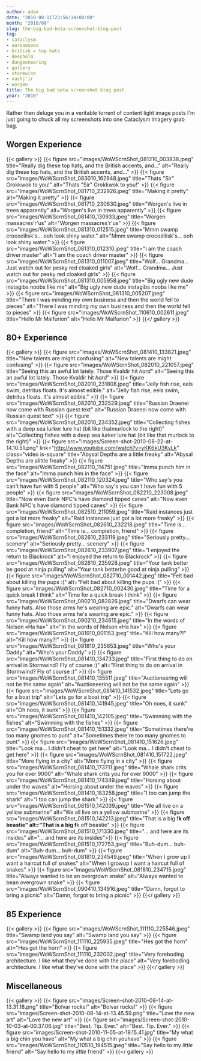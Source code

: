 ```yaml
---
author: adam
date: "2010-08-11T23:56:14+00:00"
month: "2010/08"
slug: the-big-bad-beta-screenshot-blog-post
tag:
- cataclysm
- aarooooooo
- british = top hats
- deepholm
- dungeoneering
- gallery
- stormwind
- vashj'ir
- worgen
title: The big bad beta screenshot blog post
year: "2010"
---
```


Rather then deluge you in a veritable torrent of content light image posts I'm just going to chuck all my screenshots into one Cataclysm imagery grab bag.

<!--more-->

## Worgen Experience
{{< gallery >}}
    {{< figure src="images/WoWScrnShot_081210_003838.jpeg" title="Really dig these top hats, and the British accents, and..." alt="Really dig these top hats, and the British accents, and..." >}}
    {{< figure src="images/WoWScrnShot_083010_162948.jpeg" title="Thats &quot;Sir&quot; Grokkwok to you!" alt="Thats &quot;Sir&quot; Grokkwok to you!" >}}
    {{< figure src="images/WoWScrnShot_081710_232926.jpeg" title="Making it pretty" alt="Making it pretty" >}}
    {{< figure src="images/WoWScrnShot_081710_230630.jpeg" title="Worgen's live in trees apparently" alt="Worgen's live in trees apparently" >}}
    {{< figure src="images/WoWScrnShot_081410_130933.jpeg" title="Worgen massacres'r'us" alt="Worgen massacres'r'us" >}}
    {{< figure src="images/WoWScrnShot_081310_012515.jpeg" title="Mmm swamp crocodilisk's... ooh look shiny water." alt="Mmm swamp crocodilisk's... ooh look shiny water." >}}
    {{< figure src="images/WoWScrnShot_081310_012310.jpeg" title="I am the coach driver master" alt="I am the coach driver master" >}}
    {{< figure src="images/WoWScrnShot_081310_011007.jpeg" title="Wolf... Grandma... Just watch out for pesky red cloaked girls" alt="Wolf... Grandma... Just watch out for pesky red cloaked girls" >}}
    {{< figure src="images/WoWScrnShot_081310_005958.jpeg" title="Big ugly new dude instagibs noobs like me" alt="Big ugly new dude instagibs noobs like me" >}}
    {{< figure src="images/WoWScrnShot_081310_005207.jpeg" title="There I was minding my own business and then the world fell to pieces" alt="There I was minding my own business and then the world fell to pieces" >}}
    {{< figure src="images/WoWScrnShot_110610_002611.jpeg" title="Hello Mr Malfurion" alt="Hello Mr Malfurion" >}}
{{</ gallery >}}

## 80+ Experience
{{< gallery >}}
    {{< figure src="images/WoWScrnShot_081410_133821.jpeg" title="New talents are might confusing" alt="New talents are might confusing" >}}
    {{< figure src="images/WoWScrnShot_082010_221057.jpeg" title="Seeing this an awful lot lately. Those Kvaldir hit *hard*" alt="Seeing this an awful lot lately. Those Kvaldir hit *hard*" >}}
    {{< figure src="images/WoWScrnShot_082010_231808.jpeg" title="Jelly fish rise, eels swim, detritus floats. It's almost edible." alt="Jelly fish rise, eels swim, detritus floats. It's almost edible." >}}
    {{< figure src="images/WoWScrnShot_082010_232529.jpeg" title="Russian Draenei now come with Russian quest text" alt="Russian Draenei now come with Russian quest text" >}}
    {{< figure src="images/WoWScrnShot_082010_234352.jpeg" title="Collecting fishes with a deep sea lurker lure hat (bit like thatmurlock to the right)" alt="Collecting fishes with a deep sea lurker lure hat (bit like that murlock to the right)" >}}
    {{< figure src="images/Screen-shot-2010-08-22-at-14.10.51.png" link="http://www.youtube.com/watch?v=yKK6kU3KyLk" class="video is-square" title="Abysal Depths are a little freaky" alt="Abysal Depths are alittle freaky" >}}
    {{< figure src="images/WoWScrnShot_082110_114751.jpeg" title="Imma punch him in the face" alt="Imma punch him in the face" >}}
    {{< figure src="images/WoWScrnShot_082110_120324.jpeg" title="Who say's you can't have fun with 5 people" alt="Who say's you can't have fun with 5 people" >}}
    {{< figure src="images/WoWScrnShot_082210_223008.jpeg" title="Now even Bank NPC's have diamond tipped canes" alt="Now even Bank NPC's have diamond tipped canes" >}}
    {{< figure src="images/WoWScrnShot_082510_211059.jpeg" title="Raid instances just got a lot more freaky" alt="Raid instances just got a lot more freaky" >}}
    {{< figure src="images/WoWScrnShot_082610_232218.jpeg" title="Time is... completion, friend" alt="Time is... completion, friend" >}}
    {{< figure src="images/WoWScrnShot_082610_233119.jpeg" title="Seriously pretty... scenery" alt="Seriously pretty... scenery" >}}
    {{< figure src="images/WoWScrnShot_082610_233907.jpeg" title="I enjoyed the return to Blackrock" alt="I enjoyed the return to Blackrock" >}}
    {{< figure src="images/WoWScrnShot_082610_235928.jpeg" title="Your tank better be good at ninja pulling" alt="Your tank betterbe good at ninja pulling" >}}
    {{< figure src="images/WoWScrnShot_082710_001442.jpeg" title="Felt bad about killing the pups :(" alt="Felt bad about killing the pups :(" >}}
    {{< figure src="images/WoWScrnShot_082710_002430.jpeg" title="Time for a quick break I think" alt="Time for a quick break I think" >}}
    {{< figure src="images/WoWScrnShot_090210_082826.jpeg" title="Dwarfs can wear funny hats. Also those arms he's wearing are epic." alt="Dwarfs can wear funny hats. Also those arms he's wearing are epic." >}}
    {{< figure src="images/WoWScrnShot_090210_234615.jpeg" title="In the words of Nelson &laquo;Ha ha&raquo;" alt="In the words of Nelson &laquo;Ha ha&raquo;" >}}
    {{< figure src="images/WoWScrnShot_081910_001153.jpeg" title="Kill how many?!" alt="Kill how many?!" >}}
    {{< figure src="images/WoWScrnShot_081810_235653.jpeg" title="Who's your Daddy" alt="Who's your Daddy" >}}
    {{< figure src="images/WoWScrnShot_081410_134733.jpeg" title="First thing to do on arrival in Stormwind? Fly of course :)" alt="First thing to do on arrival in Stormwind? Fly of course :)" >}}
    {{< figure src="images/WoWScrnShot_081410_135511.jpeg" title="Auctioneering will not be the same again" alt="Auctioneering will not be the same again" >}}
    {{< figure src="images/WoWScrnShot_081410_141532.jpeg" title="Lets go for a boat trip" alt="Lets go for a boat trip" >}}
    {{< figure src="images/WoWScrnShot_081410_141945.jpeg" title="Oh noes, it sunk" alt="Oh noes, it sunk" >}}
    {{< figure src="images/WoWScrnShot_081410_142105.jpeg" title="Swimming with the fishes" alt="Swimming with the fishes" >}}
    {{< figure src="images/WoWScrnShot_081410_151332.jpeg" title="Sometimes there're too many gnomes to punt" alt="Sometimes there're too many gnomes to punt" >}}
    {{< figure src="images/WoWScrnShot_081410_151626.jpeg" title="Look ma... I didn't cheat to get here" alt="Look ma... I didn't cheat to get here" >}}
    {{< figure src="images/WoWScrnShot_081410_151722.jpeg" title="More flying in a city" alt="More flying in a city" >}}
    {{< figure src="images/WoWScrnShot_081410_173711.jpeg" title="Whale shark crits you for over 9000" alt="Whale shark crits you for over 9000" >}}
    {{< figure src="images/WoWScrnShot_081410_174349.jpeg" title="Horsing about under the waves" alt="Horsing about under the waves" >}}
    {{< figure src="images/WoWScrnShot_081410_183258.jpeg" title="I too can jump the shark" alt="I too can jump the shark" >}}
    {{< figure src="images/WoWScrnShot_081510_142039.jpeg" title="We all live on a yellow submarine" alt="We all live on a yellow submarine" >}}
    {{< figure src="images/WoWScrnShot_081510_142213.jpeg" title="That is a big f**k off beastie" alt="That is a big f**k off beastie" >}}
    {{< figure src="images/WoWScrnShot_081510_171330.jpeg" title="... and here are its insides" alt="... and here are its insides">}}
    {{< figure src="images/WoWScrnShot_081510_172753.jpeg" title="Buh-dum... buh-dum" alt="Buh-dum... buh-dum" >}}
    {{< figure src="images/WoWScrnShot_081810_234549.jpeg" title="When I grow up I want a haircut full of snakes" alt="When I growup I want a haircut full of snakes" >}}
    {{< figure src="images/WoWScrnShot_081810_234715.jpeg" title="Always wanted to be an overgrown snake" alt="Always wanted to bean overgrown snake" >}}
    {{< figure src="images/WoWScrnShot_090410_134916.jpeg" title="Damn, forgot to bring a picnic" alt="Damn, forgot to bring a picnic" >}}
{{</ gallery >}}

## 85 Experience
{{< gallery >}}
    {{< figure src="images/WoWScrnShot_111110_225546.jpeg" title="Swamp land you say" alt="Swamp land you say" >}}
    {{< figure src="images/WoWScrnShot_111110_225935.jpeg" title="Hes got the horn" alt="Hes got the horn" >}}
    {{< figure src="images/WoWScrnShot_111110_232002.jpeg" title="Very foreboding architecture. I like what they've done with the place" alt="Very foreboding architecture. I like what they've done with the place" >}}
{{</ gallery >}}

## Miscellaneous
{{< gallery >}}
    {{< figure src="images/Screen-shot-2010-08-14-at-13.31.18.png" title="Bolvar rocks!" alt="Bolvar rocks!" >}}
    {{< figure src="images/Screen-shot-2010-08-14-at-13.45.59.png" title="Love the new art" alt="Love the new art" >}}
    {{< figure src="images/Screen-shot-2010-10-03-at-00.37.06.jpg" title="Best. Tip. Ever." alt="Best. Tip. Ever." >}}
    {{< figure src="images/Screen-shot-2010-11-05-at-19.15.41.jpg" title="My what a big chin you have" alt="My what a big chin youhave" >}}
    {{< figure src="images/WoWScrnShot_110510_194515.jpeg" title="Say hello to my *little* friend" alt="Say hello to my *little* friend" >}}
{{</ gallery >}}
